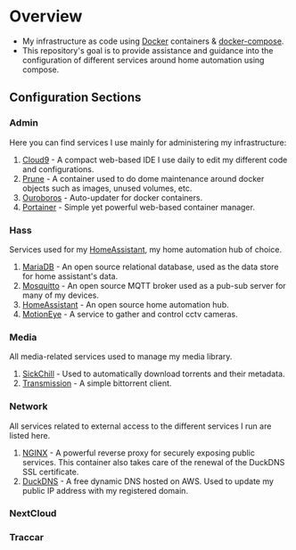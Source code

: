# Overview

- My infrastructure as code using [Docker](https://www.docker.com/) containers &amp; [docker-compose](https://docs.docker.com/compose/).
- This repository's goal is to provide assistance and guidance into the configuration of different services around home automation using compose.

## Configuration Sections

### Admin

Here you can find services I use mainly for administering my infrastructure:

1. [Cloud9](https://github.com/c9) - A compact web-based IDE I use daily to edit my different code and configurations.
1. [Prune](https://github.com/liske/docker-prune) - A container used to do dome maintenance around docker objects such as images, unused volumes, etc.
1. [Ouroboros](https://github.com/pyouroboros/ouroboros) - Auto-updater for docker containers.
1. [Portainer](https://www.portainer.io/) - Simple yet powerful web-based container manager.

### Hass

Services used for my [HomeAssistant](https://www.home-assistant.io/), my home automation hub of choice.

1. [MariaDB](https://mariadb.org/) - An open source relational database, used as the data store for home assistant's data.
1. [Mosquitto](https://mosquitto.org/) - An open source MQTT broker used as a pub-sub server for many of my devices.
1. [HomeAssistant](https://www.home-assistant.io/) - An open source home automation hub.
1. [MotionEye](https://github.com/ccrisan/motioneye) - A service to gather and control cctv cameras.

### Media

All media-related services used to manage my media library.

1. [SickChill](https://github.com/SickChill/SickChill) - Used to automatically download torrents and their metadata.
1. [Transmission](https://transmissionbt.com/) - A simple bittorrent client.

### Network

All services related to external access to the different services I run are listed here.

1. [NGINX](https://hub.docker.com/r/linuxserver/letsencrypt) - A powerful reverse proxy for securely exposing public services. This container also takes care of the renewal of the DuckDNS SSL certificate.
1. [DuckDNS](https://www.duckdns.org/) - A free dynamic DNS hosted on AWS. Used to update my public IP address with my registered domain.

### NextCloud

### Traccar
